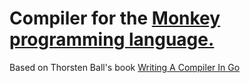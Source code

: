 # Compiler for the [Monkey programming language.](https://compilerbook.com)

Based on Thorsten Ball's book [Writing A Compiler In Go](https://compilerbook.com)